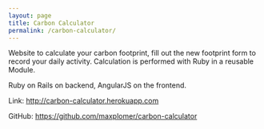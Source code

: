 ```yaml
---
layout: page
title: Carbon Calculator
permalink: /carbon-calculator/
---
```


Website to calculate your carbon footprint, fill out the new footprint form to record your daily activity.  Calculation is performed with Ruby in a reusable Module.

Ruby on Rails on backend, AngularJS on the frontend.

Link: <a href="http://carbon-calculator.herokuapp.com" target="_blank">http://carbon-calculator.herokuapp.com</a>

GitHub: <a href="https://github.com/maxplomer/carbon-calculator" target="_blank">https://github.com/maxplomer/carbon-calculator</a>

